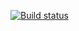 [![Build status](https://ci.appveyor.com/api/projects/status/mfhg5u9e1guxc4ia/branch/main?svg=true)](https://ci.appveyor.com/project/IrinaVN2015/hw5patterns-task1/branch/main)